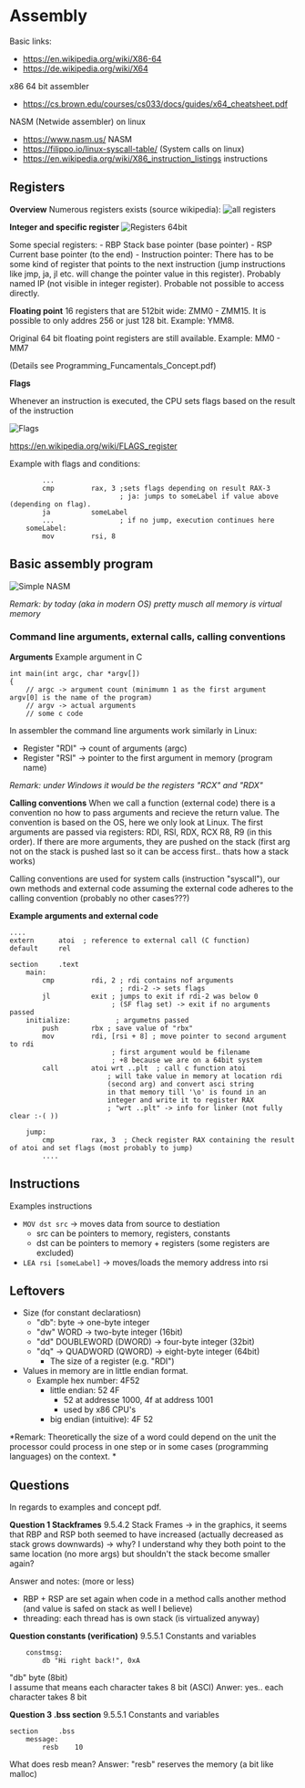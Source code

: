 # Assembly

Basic links: 
- https://en.wikipedia.org/wiki/X86-64
- https://de.wikipedia.org/wiki/X64

x86 64 bit assembler 
- https://cs.brown.edu/courses/cs033/docs/guides/x64_cheatsheet.pdf 

NASM (Netwide assembler) on linux
- https://www.nasm.us/ NASM
- https://filippo.io/linux-syscall-table/ (System calls on linux)
- https://en.wikipedia.org/wiki/X86_instruction_listings instructions


## Registers

**Overview**
Numerous registers exists (source wikipedia):
![all registers](x86RegistersAll.png)




**Integer and specific register**
![Registers 64bit](Registers64Bit.png)

Some special registers: 
    - RBP Stack base pointer (base pointer)
    - RSP Current base pointer (to the end)
    - Instruction pointer: There has to be some kind of register that points to the next instruction (jump instructions like jmp, ja, jl etc. will change the pointer value in this register). Probably named IP (not visible in integer register). Probable not possible to access directly.



**Floating point**
16 registers that are 512bit wide: ZMM0 - ZMM15. 
It is possible to only addres 256 or just 128 bit. Example: YMM8. 

Original 64 bit floating point registers are still available. Example: MM0 - MM7




(Details see Programming_Funcamentals_Concept.pdf)

**Flags**

Whenever an instruction is executed, the CPU sets flags  based on the result of the instruction

![Flags](flagRegisters.png)

https://en.wikipedia.org/wiki/FLAGS_register

Example with flags and conditions: 

``` 
        ...
        cmp         rax, 3 ;sets flags depending on result RAX-3 
                           ; ja: jumps to someLabel if value above (depending on flag). 
        ja          someLabel 
        ...                ; if no jump, execution continues here
    someLabel:
        mov         rsi, 8
```

## Basic assembly program

![Simple NASM](SimpleHelloWorldNASM.png)

*Remark: by today (aka in modern OS) pretty musch all memory is virtual memory* 

### Command line arguments, external calls, calling conventions

**Arguments**
Example argument in C
``` 
int main(int argc, char *argv[])
{
    // argc -> argument count (minimumn 1 as the first argument argv[0] is the name of the program)
    // argv -> actual arguments
    // some c code
``` 
In assembler the command line arguments work similarly in Linux: 
- Register "RDI" -> count of arguments (argc)
- Register "RSI" -> pointer to the first argument in memory (program name)

*Remark: under Windows it would be the registers "RCX" and "RDX"*

**Calling conventions**
When we call a function (external code) there is a convention no how to pass arguments and recieve the return value. The convention is based on the OS, here we only look at Linux. The first arguments are passed via registers: RDI, RSI, RDX, RCX R8, R9 (in this order). If there are more arguments, they are pushed on the stack (first arg not on the stack is pushed last so it can be access first.. thats how a stack works)

Calling conventions are used for system calls (instruction "syscall"), our own methods and external code assuming the external code adheres to the calling convention (probably no other cases???)



**Example arguments and external code** 
``` 
....
extern      atoi  ; reference to external call (C function)
default     rel

section     .text
    main:
        cmp         rdi, 2 ; rdi contains nof arguments
                           ; rdi-2 -> sets flags 
        jl          exit ; jumps to exit if rdi-2 was below 0
                         ; (SF flag set) -> exit if no arguments passed
    initialize:           ; argumetns passed
        push        rbx ; save value of "rbx"
        mov         rdi, [rsi + 8] ; move pointer to second argument to rdi
                         ; first argument would be filename
                         ; +8 because we are on a 64bit system
        call        atoi wrt ..plt  ; call c function atoi 
                        ; will take value in memory at location rdi 
                        (second arg) and convert asci string 
                        in that memory till '\o' is found in an 
                        integer and write it to register RAX
                        ; "wrt ..plt" -> info for linker (not fully clear :-( ))

    jump:
        cmp         rax, 3  ; Check register RAX containing the result of atoi and set flags (most probably to jump) 
        ....

``` 




## Instructions

Examples instructions
- `MOV dst src` -> moves data from source to destiation
    - src can be pointers to memory, registers, constants
    - dst can be pointers to memory + registers (some registers are excluded)
- `LEA rsi [someLabel]` -> moves/loads the memory address into rsi   


## Leftovers

- Size (for constant declaratiosn)
    - "db": byte ->  one-byte integer
    - "dw"  WORD ->  two-byte integer (16bit)
    - "dd"  DOUBLEWORD (DWORD) -> four-byte integer (32bit)
    - "dq" -> QUADWORD (QWORD) -> eight-byte integer (64bit)
        - The size of a register (e.g. "RDI")
- Values in memory are in little endian format. 
    - Example hex number: 4F52 
        - little endian:  52 4F
            - 52 at addresse 1000, 4f at address 1001
            - used by x86 CPU's
        - big endian (intuitive):  4F 52


*Remark: Theoretically the size of a word could depend on the unit the processor could process in one step or in some cases (programming languages) on the context. * 


## Questions

In regards to examples and concept pdf.

**Question 1 Stackframes**
9.5.4.2 Stack Frames
-> in the graphics, it seems that RBP and RSP both seemed to have increased (actually decreased as stack grows downwards)
   -> why? I understand why they both point to the same location (no more args) but
      shouldn't the stack become smaller again?

Answer and notes: (more or less)
- RBP + RSP are set again when code in a method calls another method (and value is safed on stack as well I believe) 
- threading: each thread has is own stack (is virtualized anyway)


**Question constants (verification)**
9.5.5.1 Constants and variables
``` 
    constmsg:
        db "Hi right back!", 0xA
``` 
"db" byte  (8bit)  
I assume that means each character takes 8 bit (ASCI)
Anwer: yes.. each character takes 8 bit


**Question 3 .bss section**
9.5.5.1 Constants and variables
``` 
section     .bss
    message: 
        resb    10
``` 
What does resb mean?
Answer: "resb" reserves the memory (a bit like malloc)
